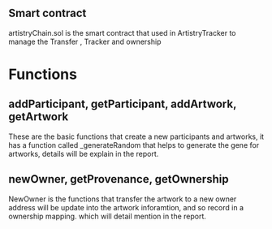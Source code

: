 ## Smart contract
artistryChain.sol is the smart contract that used in ArtistryTracker to manage the Transfer , Tracker and ownership

# Functions

## addParticipant, getParticipant, addArtwork, getArtwork
These are the basic functions that create a new participants and artworks, it has a function called _generateRandom that helps to generate the gene for artworks, details will be explain in the report.

## newOwner, getProvenance, getOwnership
NewOwner is the functions that transfer the artwork to a new owner address will be update into the artwork inforamtion, and so record in a ownership mapping. which will detail mention in the report.

